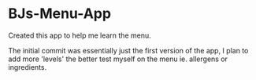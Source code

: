 # BJs-Menu-App
 Created this app to help me learn the menu.


The initial commit was essentially just the first version of the app, I plan to add more 'levels' the better test myself on the menu ie. allergens or ingredients.
